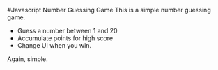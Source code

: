 #Javascript Number Guessing Game
This is a simple number guessing game.

- Guess a number between 1 and 20
- Accumulate points for high score
- Change UI when you win.

Again, simple.
